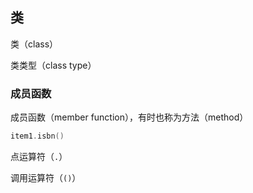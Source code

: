 

## 类

类（class）

类类型（class type）

### 成员函数

成员函数（member function），有时也称为方法（method）

```c++
item1.isbn()
```

点运算符（`.`）

调用运算符（`()`）
